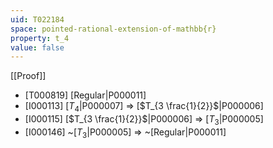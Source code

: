 ```yaml
---
uid: T022184
space: pointed-rational-extension-of-mathbb{r}
property: t_4
value: false
---
```

[[Proof]]

* [T000819] [Regular|P000011]
* [I000113] [$T_4$|P000007] => [$T_{3 \frac{1}{2}}$|P000006]
* [I000115] [$T_{3 \frac{1}{2}}$|P000006] => [$T_3$|P000005]
* [I000146] ~[$T_3$|P000005] => ~[Regular|P000011]

